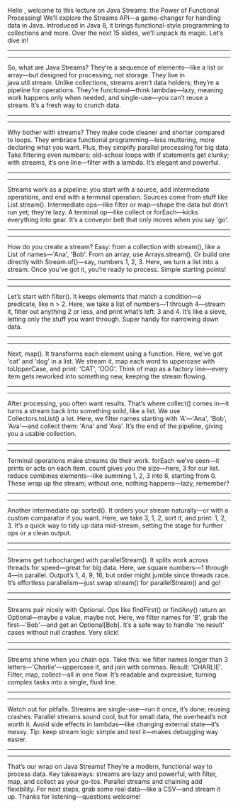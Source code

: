 Hello , welcome to this lecture on Java Streams: the Power of Functional Processing! We’ll explore the Streams API—a game-changer for handling data in Java. Introduced in Java 8, it brings functional-style programming to collections and more. Over the next 15 slides, we’ll unpack its magic. Let’s dive in!

-------------------
-------------------

So, what are Java Streams? They’re a sequence of elements—like a list or array—but designed for processing, not storage. They live in java.util.stream. Unlike collections, streams aren’t data holders; they’re a pipeline for operations. They’re functional—think lambdas—lazy, meaning work happens only when needed, and single-use—you can’t reuse a stream. It’s a fresh way to crunch data.

-------------------
-------------------

Why bother with streams? They make code cleaner and shorter compared to loops. They embrace functional programming—less muttering, more declaring what you want. Plus, they simplify parallel processing for big data. Take filtering even numbers: old-school loops with if statements get clunky; with streams, it’s one line—filter with a lambda. It’s elegant and powerful.

-------------------
-------------------

Streams work as a pipeline: you start with a source, add intermediate operations, and end with a terminal operation. Sources come from stuff like List.stream(). Intermediate ops—like filter or map—shape the data but don’t run yet; they’re lazy. A terminal op—like collect or forEach—kicks everything into gear. It’s a conveyor belt that only moves when you say 'go'.

-------------------
-------------------

How do you create a stream? Easy: from a collection with stream(), like a List of names—'Ana', 'Bob'. From an array, use Arrays.stream(). Or build one directly with Stream.of()—say, numbers 1, 2, 3. Here, we turn a list into a stream. Once you’ve got it, you’re ready to process. Simple starting points!

-------------------
-------------------

Let’s start with filter(). It keeps elements that match a condition—a predicate, like n > 2. Here, we take a list of numbers—1 through 4—stream it, filter out anything 2 or less, and print what’s left: 3 and 4. It’s like a sieve, letting only the stuff you want through. Super handy for narrowing down data.

-------------------
-------------------

Next, map(). It transforms each element using a function. Here, we’ve got 'cat' and 'dog' in a list. We stream it, map each word to uppercase with toUpperCase, and print: 'CAT', 'DOG'. Think of map as a factory line—every item gets reworked into something new, keeping the stream flowing.

-------------------
-------------------

After processing, you often want results. That’s where collect() comes in—it turns a stream back into something solid, like a list. We use Collectors.toList() a lot. Here, we filter names starting with 'A'—'Ana', 'Bob', 'Ava'—and collect them: 'Ana' and 'Ava'. It’s the end of the pipeline, giving you a usable collection.

-------------------
-------------------

Terminal operations make streams do their work. forEach we’ve seen—it prints or acts on each item. count gives you the size—here, 3 for our list. reduce combines elements—like summing 1, 2, 3 into 6, starting from 0. These wrap up the stream; without one, nothing happens—lazy, remember?

-------------------
-------------------

Another intermediate op: sorted(). It orders your stream naturally—or with a custom comparator if you want. Here, we take 3, 1, 2, sort it, and print: 1, 2, 3. It’s a quick way to tidy up data mid-stream, setting the stage for further ops or a clean output.

-------------------
-------------------

Streams get turbocharged with parallelStream(). It splits work across threads for speed—great for big data. Here, we square numbers—1 through 4—in parallel. Output’s 1, 4, 9, 16, but order might jumble since threads race. It’s effortless parallelism—just swap stream() for parallelStream() and go!

-------------------
-------------------

Streams pair nicely with Optional. Ops like findFirst() or findAny() return an Optional—maybe a value, maybe not. Here, we filter names for 'B', grab the first—'Bob'—and get an Optional[Bob]. It’s a safe way to handle 'no result' cases without null crashes. Very slick!

-------------------
-------------------

Streams shine when you chain ops. Take this: we filter names longer than 3 letters—'Charlie'—uppercase it, and join with commas. Result: 'CHARLIE'. Filter, map, collect—all in one flow. It’s readable and expressive, turning complex tasks into a single, fluid line.

-------------------
-------------------

Watch out for pitfalls. Streams are single-use—run it once, it’s done; reusing crashes. Parallel streams sound cool, but for small data, the overhead’s not worth it. Avoid side effects in lambdas—like changing external state—it’s messy. Tip: keep stream logic simple and test it—makes debugging way easier.

-------------------
-------------------

That’s our wrap on Java Streams! They’re a modern, functional way to process data. Key takeaways: streams are lazy and powerful, with filter, map, and collect as your go-tos. Parallel streams and chaining add flexibility. For next steps, grab some real data—like a CSV—and stream it up. Thanks for listening—questions welcome!
